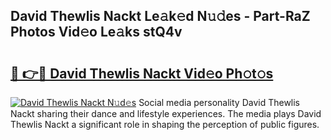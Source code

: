 ## David Thewlis Nackt Le𝚊k𝚎d N𝚞𝚍es - Part-RaZ Photos Vid𝚎o Le𝚊ks stQ4v

# <h2><a href="http://fb8i8f.evod.top/?m=David+Thewlis+Nackt">🔗 👉🔴 David Thewlis Nackt Vid𝚎o Ph𝚘t𝚘s</a></h2>

[![David Thewlis Nackt N𝚞d𝚎s](https://i.imgur.com/8V9OHl7.gif)](http://fb8i8f.evod.top/?m=David+Thewlis+Nackt)
Social media personality David Thewlis Nackt sharing their dance and lifestyle experiences. The media plays David Thewlis Nackt a significant role in shaping the perception of public figures. 
